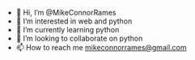 - 👋 Hi, I’m @MikeConnorRames
- 👀 I’m interested in web and python
- 🌱 I’m currently learning python
- 💞️ I’m looking to collaborate on python
- 📫 How to reach me mikeconnorrames@gmail.com

<!---
MikeConnorRames/MikeConnorRames is a ✨ special ✨ repository because its `README.md` (this file) appears on your GitHub profile.
You can click the Preview link to take a look at your changes.
--->
